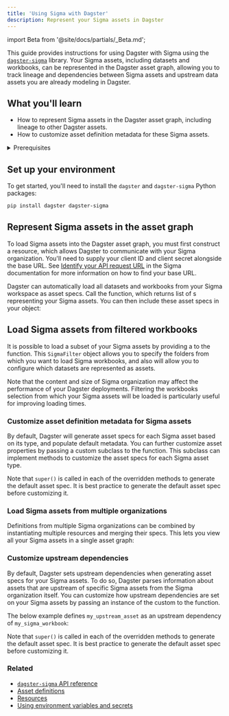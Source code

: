 ```yaml
---
title: 'Using Sigma with Dagster'
description: Represent your Sigma assets in Dagster
---
```


import Beta from '@site/docs/partials/\_Beta.md';

<Beta />

This guide provides instructions for using Dagster with Sigma using the [`dagster-sigma`](/api/libraries/dagster-sigma) library. Your Sigma assets, including datasets and workbooks, can be represented in the Dagster asset graph, allowing you to track lineage and dependencies between Sigma assets and upstream data assets you are already modeling in Dagster.

## What you'll learn

- How to represent Sigma assets in the Dagster asset graph, including lineage to other Dagster assets.
- How to customize asset definition metadata for these Sigma assets.

<details>
  <summary>Prerequisites</summary>

- The `dagster-sigma` library installed in your environment
- Familiarity with asset definitions and the Dagster asset graph
- Familiarity with Dagster resources
- Familiarity with Sigma concepts, like datasets and workbooks
- A Sigma organization
- A Sigma client ID and client secret. For more information, see [Generate API client credentials](https://help.sigmacomputing.com/reference/generate-client-credentials#generate-api-client-credentials) in the Sigma documentation.

</details>

## Set up your environment

To get started, you'll need to install the `dagster` and `dagster-sigma` Python packages:

```bash
pip install dagster dagster-sigma
```

## Represent Sigma assets in the asset graph

To load Sigma assets into the Dagster asset graph, you must first construct a <PyObject section="libraries" module="dagster_sigma" object="SigmaOrganization" /> resource, which allows Dagster to communicate with your Sigma organization. You'll need to supply your client ID and client secret alongside the base URL. See [Identify your API request URL](https://help.sigmacomputing.com/reference/get-started-sigma-api#identify-your-api-request-url) in the Sigma documentation for more information on how to find your base URL.

Dagster can automatically load all datasets and workbooks from your Sigma workspace as asset specs. Call the <PyObject section="libraries" module="dagster_sigma" object="load_sigma_asset_specs" /> function, which returns list of <PyObject section="assets" module="dagster" object="AssetSpec" />s representing your Sigma assets. You can then include these asset specs in your <PyObject section="definitions" module="dagster" object="Definitions" /> object:

<CodeExample path="docs_snippets/docs_snippets/integrations/sigma/representing-sigma-assets.py" />

## Load Sigma assets from filtered workbooks

It is possible to load a subset of your Sigma assets by providing a <PyObject section="libraries" module="dagster_sigma" object="SigmaFilter" /> to the <PyObject section="libraries" module="dagster_sigma" object="load_sigma_asset_specs" /> function. This `SigmaFilter` object allows you to specify the folders from which you want to load Sigma workbooks, and also will allow you to configure which datasets are represented as assets.

Note that the content and size of Sigma organization may affect the performance of your Dagster deployments. Filtering the workbooks selection from which your Sigma assets will be loaded is particularly useful for improving loading times.

<CodeExample path="docs_snippets/docs_snippets/integrations/sigma/filtering-sigma-assets.py" />

### Customize asset definition metadata for Sigma assets

By default, Dagster will generate asset specs for each Sigma asset based on its type, and populate default metadata. You can further customize asset properties by passing a custom <PyObject section="libraries" module="dagster_sigma" object="DagsterSigmaTranslator" /> subclass to the <PyObject section="libraries" module="dagster_sigma" object="load_sigma_asset_specs" /> function. This subclass can implement methods to customize the asset specs for each Sigma asset type.

<CodeExample path="docs_snippets/docs_snippets/integrations/sigma/customize-sigma-asset-defs.py" />

Note that `super()` is called in each of the overridden methods to generate the default asset spec. It is best practice to generate the default asset spec before customizing it.

### Load Sigma assets from multiple organizations

Definitions from multiple Sigma organizations can be combined by instantiating multiple <PyObject section="libraries" module="dagster_sigma" object="SigmaOrganization" /> resources and merging their specs. This lets you view all your Sigma assets in a single asset graph:

<CodeExample path="docs_snippets/docs_snippets/integrations/sigma/multiple-sigma-organizations.py" />

### Customize upstream dependencies

By default, Dagster sets upstream dependencies when generating asset specs for your Sigma assets. To do so, Dagster parses information about assets that are upstream of specific Sigma assets from the Sigma organization itself. You can customize how upstream dependencies are set on your Sigma assets by passing an instance of the custom <PyObject section="libraries" module="dagster_sigma" object="DagsterSigmaTranslator" /> to the <PyObject section="libraries" module="dagster_sigma" object="load_sigma_asset_specs" /> function.

The below example defines `my_upstream_asset` as an upstream dependency of `my_sigma_workbook`:

<CodeExample
    startAfter="start_upstream_asset"
    endBefore="end_upstream_asset"
    path="docs_snippets/docs_snippets/integrations/sigma/customize_upstream_dependencies.py"
/>

Note that `super()` is called in each of the overridden methods to generate the default asset spec. It is best practice to generate the default asset spec before customizing it.

### Related

- [`dagster-sigma` API reference](/api/libraries/dagster-sigma)
- [Asset definitions](/guides/build/assets/defining-assets)
- [Resources](/guides/build/external-resources/)
- [Using environment variables and secrets](/guides/deploy/using-environment-variables-and-secrets)
